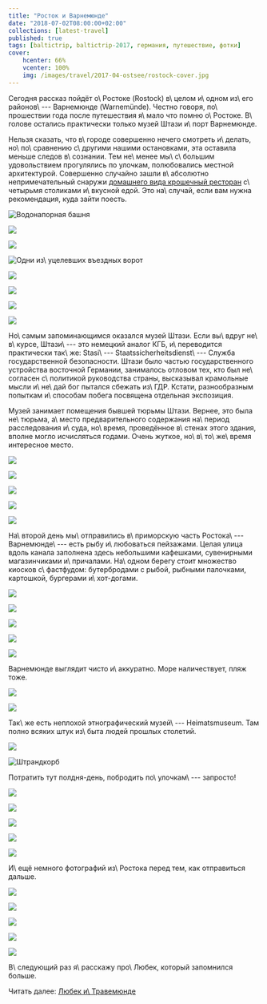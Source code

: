 ```yaml
---
title: "Росток и Варнемюнде"
date: "2018-07-02T08:00:00+02:00"
collections: [latest-travel]
published: true
tags: [baltictrip, baltictrip-2017, германия, путешествие, фотки]
cover:
    hcenter: 66%
    vcenter: 100%
    img: /images/travel/2017-04-ostsee/rostock-cover.jpg
---
```


Сегодня рассказ пойдёт о\ Ростоке (Rostock) в\ целом и\ одном из\ его 
районов\ --- Варнемюнде (Warnemünde). Честно говоря, по\ прошествии года после 
путешествия я\ мало что помню о\ Ростоке. В\ голове остались практически только 
музей Штази и\ порт Варнемюнде.

<!--more-->

Нельзя сказать, что в\ городе совершенно нечего смотреть и\ делать, 
но\ по\ сравнению с\ другими нашими остановками, эта оставила меньше следов 
в\ сознании. Тем не\ менее мы\ с\ большим удовольствием прогулялись по улочкам, 
полюбовались местной архитектурой. Совершенно случайно зашли в\ абсолютно 
непримечательный снаружи [домашнего вида крошечный ресторан][restaurant] 
с\ четырьмя столиками и\ вкусной едой. Это на\ случай, если вам нужна 
рекомендация, куда зайти поесть.

![Водонапорная башня](/images/travel/2017-04-ostsee/rostock-start-1.jpg)

![](/images/travel/2017-04-ostsee/rostock-start-2.jpg)

![](/images/travel/2017-04-ostsee/rostock-start-3.jpg)

![Одни из\ уцелевших въездных ворот](/images/travel/2017-04-ostsee/rostock-start-4.jpg)

![](/images/travel/2017-04-ostsee/rostock-start-5.jpg)

![](/images/travel/2017-04-ostsee/rostock-start-6.jpg)

![](/images/travel/2017-04-ostsee/rostock-start-7.jpg)

![](/images/travel/2017-04-ostsee/rostock-start-8.jpg)

Но\ самым запоминающимся оказался музей Штази. Если вы\ вдруг не\ в\ курсе, 
Штази\ --- это немецкий аналог КГБ, и\ переводится практически так\ же: 
Stasi\ --- Staatssicherheitsdienst\ --- Служба государственной безопасности. 
Штази было частью государственного устройства восточной Германии, занималось 
отловом тех, кто был не\ согласен с\ политикой руководства страны, высказывал 
крамольные мысли и\ не\ дай бог пытался сбежать из\ ГДР. Кстати, разнообразным 
попыткам и\ способам побега посвящена отдельная экспозиция.

Музей занимает помещения бывшей тюрьмы Штази. Вернее, это была не\ тюрьма, 
а\ место предварительного содержания на\ период расследования и\ суда, 
но\ время, проведённое в\ стенах этого здания, вполне могло исчисляться годами. 
Очень жуткое, но\ в\ то\ же\ время интересное место. 

![](/images/travel/2017-04-ostsee/rostock-stasi-1.jpg)

![](/images/travel/2017-04-ostsee/rostock-stasi-2.jpg)

![](/images/travel/2017-04-ostsee/rostock-stasi-3.jpg)

![](/images/travel/2017-04-ostsee/rostock-stasi-4.jpg)

![](/images/travel/2017-04-ostsee/rostock-stasi-5.jpg)

На\ второй день мы\ отправились в\ приморскую часть Ростока\ --- Варнемюнде\ --- 
есть рыбу и\ любоваться пейзажами. Целая улица вдоль канала заполнена здесь 
небольшими кафешками, сувенирными магазинчиками и\ причалами. На\ одном берегу 
стоит множество киосков с\ фастфудом: бутербродами с рыбой, рыбными палочками, 
картошкой, бургерами и\ хот-догами.

![](/images/travel/2017-04-ostsee/rostock-warnemuende-1.jpg)

![](/images/travel/2017-04-ostsee/rostock-warnemuende-2.jpg)

![](/images/travel/2017-04-ostsee/rostock-warnemuende-3.jpg)

![](/images/travel/2017-04-ostsee/rostock-warnemuende-4.jpg)

![](/images/travel/2017-04-ostsee/rostock-warnemuende-5.jpg)

Варнемюнде выглядит чисто и\ аккуратно. Море наличествует, пляж тоже.

![](/images/travel/2017-04-ostsee/rostock-warnemuende-6.jpg)

![](/images/travel/2017-04-ostsee/rostock-warnemuende-7.jpg)

Так\ же есть неплохой этнографический музей\ --- Heimatsmuseum. Там полно всяких 
штук из\ быта людей прошлых столетий.

![](/images/travel/2017-04-ostsee/rostock-warnemuende-heimatsmuseum-1.jpg)

![Штрандкорб](/images/travel/2017-04-ostsee/rostock-warnemuende-heimatsmuseum-2.jpg)

Потратить тут полдня-день, побродить по\ улочкам\ --- запросто!

![](/images/travel/2017-04-ostsee/rostock-warnemuende-8.jpg)

![](/images/travel/2017-04-ostsee/rostock-warnemuende-9.jpg)

![](/images/travel/2017-04-ostsee/rostock-warnemuende-10.jpg)

![](/images/travel/2017-04-ostsee/rostock-warnemuende-11.jpg)

![](/images/travel/2017-04-ostsee/rostock-warnemuende-12.jpg)

И\ ещё немного фотографий из\ Ростока перед тем, как отправиться дальше.

![](/images/travel/2017-04-ostsee/rostock-end-1.jpg)

![](/images/travel/2017-04-ostsee/rostock-end-2.jpg)

![](/images/travel/2017-04-ostsee/rostock-end-3.jpg)

![](/images/travel/2017-04-ostsee/rostock-end-4.jpg)

![](/images/travel/2017-04-ostsee/rostock-end-5.jpg)

В\ следующий раз я\ расскажу про\ Любек, который запомнился больше.

Читать далее: [Любек и\ Травемюнде](/post/luebeck/)


[restaurant]: https://goo.gl/maps/nXKdZJb8iM12
